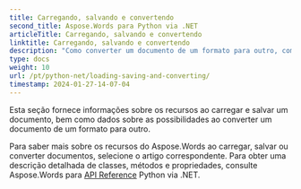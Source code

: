 ```yaml
---
title: Carregando, salvando e convertendo
second_title: Aspose.Words para Python via .NET
articleTitle: Carregando, salvando e convertendo
linktitle: Carregando, salvando e convertendo
description: "Como converter um documento de um formato para outro, como Word para PDF ou HTML para Markdown, e também como carregar e salvar um documento usando Python."
type: docs
weight: 10
url: /pt/python-net/loading-saving-and-converting/
timestamp: 2024-01-27-14-07-04
---
```


Esta seção fornece informações sobre os recursos ao carregar e salvar um documento, bem como dados sobre as possibilidades ao converter um documento de um formato para outro.

Para saber mais sobre os recursos do Aspose.Words ao carregar, salvar ou converter documentos, selecione o artigo correspondente. Para obter uma descrição detalhada de classes, métodos e propriedades, consulte Aspose.Words para [API Reference](https://reference.aspose.com/words/python-net/) Python via .NET.

